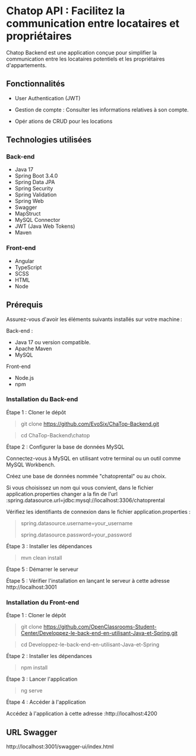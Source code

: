 # Chatop API : Facilitez la communication entre locataires et propriétaires

Chatop Backend  est une application conçue pour simplifier la communication entre les locataires potentiels et les propriétaires d'appartements.

## Fonctionnalités 

- User Authentication (JWT)

- Gestion de compte : Consulter les informations relatives à son compte.

- Opér	ations de CRUD pour les locations

## Technologies utilisées

### Back-end

- Java 17
- Spring Boot 3.4.0
- Spring Data JPA
- Spring Security
- Spring Validation
- Spring Web
- Swagger
- MapStruct
- MySQL Connector
- JWT (Java Web Tokens)
- Maven

### Front-end

- Angular 
- TypeScript
- SCSS
- HTML
- Node

## Prérequis

Assurez-vous d'avoir les éléments suivants installés sur votre machine :

Back-end : 
- Java 17 ou version compatible.
- Apache Maven 
- MySQL 

Front-end 
- Node.js
- npm 

### Installation du Back-end

Étape 1 : Cloner le dépôt

> git clone https://github.com/EvoSix/ChaTop-Backend.git

> cd ChaTop-Backend\chatop

Étape 2 : Configurer la base de données MySQL

Connectez-vous à MySQL en utilisant votre terminal ou un outil comme MySQL Workbench.

Créez une base de données nommée "chatoprental" ou au choix.

Si vous choisissez un nom qui vous convient, dans le fichier application.properties changer a la fin de l'url :spring.datasource.url=jdbc:mysql://localhost:3306/chatoprental

Vérifiez les identifiants de connexion dans le fichier application.properties :

>spring.datasource.username=your_username
> 
>spring.datasource.password=your_password

Étape 3 : Installer les dépendances

>mvn clean install

Étape 5 : Démarrer le serveur


Étape 5 : Vérifier l'installation en lançant le serveur à cette adresse http://localhost:3001


### Installation du Front-end

Étape 1 : Cloner le dépôt

>git clone https://github.com/OpenClassrooms-Student-Center/Developpez-le-back-end-en-utilisant-Java-et-Spring.git

>cd Developpez-le-back-end-en-utilisant-Java-et-Spring

Étape 2 : Installer les dépendances

> npm install


Étape 3 : Lancer l'application

>ng serve

Étape 4 : Accéder à l'application

Accédez à l'application à cette adresse :http://localhost:4200

## URL Swagger 

http://localhost:3001/swagger-ui/index.html


